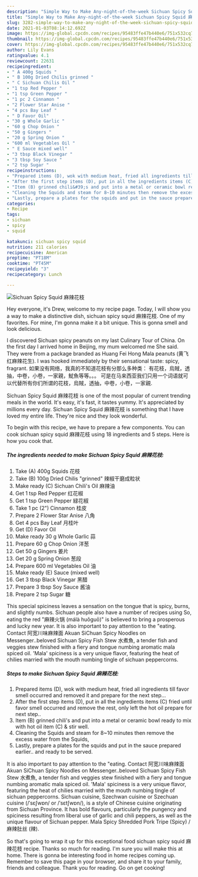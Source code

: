 ```yaml
---
description: "Simple Way to Make Any-night-of-the-week Sichuan Spicy Squid 麻辣花枝"
title: "Simple Way to Make Any-night-of-the-week Sichuan Spicy Squid 麻辣花枝"
slug: 3282-simple-way-to-make-any-night-of-the-week-sichuan-spicy-squid
date: 2021-01-03T08:14:12.692Z
image: https://img-global.cpcdn.com/recipes/95483ffe47b440e6/751x532cq70/sichuan-spicy-squid-麻辣花枝-recipe-main-photo.jpg
thumbnail: https://img-global.cpcdn.com/recipes/95483ffe47b440e6/751x532cq70/sichuan-spicy-squid-麻辣花枝-recipe-main-photo.jpg
cover: https://img-global.cpcdn.com/recipes/95483ffe47b440e6/751x532cq70/sichuan-spicy-squid-麻辣花枝-recipe-main-photo.jpg
author: Lily Evans
ratingvalue: 4.1
reviewcount: 22631
recipeingredient:
- " A 400g Squids "
- " B 100g Dried Chilis grinned "
- " C Sichuan Chilis Oil "
- "1 tsp Red Pepper "
- "1 tsp Green Pepper "
- "1 pc 2 Cinnamon "
- "2 Flower Star Anise "
- "4 pcs Bay Leaf "
- " D Favor Oil"
- "30 g Whole Garlic "
- "60 g Chop Onion "
- "50 g Gingers "
- "20 g Spring Onion "
- "600 ml Vegetables Oil "
- " E Sauce mixed well"
- "3 tbsp Black Vinegar "
- "3 tbsp Soy Sauce "
- "2 tsp Sugar "
recipeinstructions:
- "Prepared items (D), wok with medium heat, fried all ingredients till favor smell occurred and removed it and prepare for the next step..."
- "After the first step items (D), put in all the ingredients items (C) fried until favor smell occurred and remove the rest, only left the hot oil prepare for next step.."
- "Item (B) grinned chili&#39;s and put into a metal or ceramic bowl ready to mix with hot oil item (C) &amp; stir well."
- "Cleaning the Squids and steam for 8~10 minutes then remove the excess water from the Squids,"
- "Lastly, prepare a plates for the squids and put in the sauce prepared earlier.. and ready to be served."
categories:
- Recipe
tags:
- sichuan
- spicy
- squid

katakunci: sichuan spicy squid 
nutrition: 211 calories
recipecuisine: American
preptime: "PT18M"
cooktime: "PT45M"
recipeyield: "3"
recipecategory: Lunch

---
```



![Sichuan Spicy Squid 麻辣花枝](https://img-global.cpcdn.com/recipes/95483ffe47b440e6/751x532cq70/sichuan-spicy-squid-麻辣花枝-recipe-main-photo.jpg)

Hey everyone, it's Drew, welcome to my recipe page. Today, I will show you a way to make a distinctive dish, sichuan spicy squid 麻辣花枝. One of my favorites. For mine, I'm gonna make it a bit unique. This is gonna smell and look delicious.

I discovered Sichuan spicy peanuts on my last Culinary Tour of China. On the first day I arrived home in Beijing, my mum welcomed me She said. They were from a package branded as Huang Fei Hong Mala peanuts (黄飞红麻辣花生). I was hooked immediately by their sensational taste: spicy, fragrant. 如果没有网络，我真的不知道花枝有分那么多种类： 有花枝，烏賊，透抽，中卷，小卷，一家親，魷魚等等。。。 可是在马来西亚我们只用一个词语就可以代替所有你们所谓的花枝，烏賊，透抽，中卷，小卷，一家親.

Sichuan Spicy Squid 麻辣花枝 is one of the most popular of current trending meals in the world. It's easy, it's fast, it tastes yummy. It's appreciated by millions every day. Sichuan Spicy Squid 麻辣花枝 is something that I have loved my entire life. They're nice and they look wonderful.


To begin with this recipe, we have to prepare a few components. You can cook sichuan spicy squid 麻辣花枝 using 18 ingredients and 5 steps. Here is how you cook that.

<!--inarticleads1-->

##### The ingredients needed to make Sichuan Spicy Squid 麻辣花枝:

1. Take  (A) 400g Squids 花枝
1. Take  (B) 100g Dried Chilis &#34;grinned&#34; 辣椒干磨成粒状
1. Make ready  (C) Sichuan Chili&#39;s Oil 麻辣油
1. Get 1 tsp Red Pepper 红花椒
1. Get 1 tsp Green Pepper 緑花椒
1. Take 1 pc (2&#34;) Cinnamon 桂皮
1. Prepare 2 Flower Star Anise 八角
1. Get 4 pcs Bay Leaf 月桂叶
1. Get  (D) Favor Oil
1. Make ready 30 g Whole Garlic 蒜
1. Prepare 60 g Chop Onion 洋葱
1. Get 50 g Gingers 姜片
1. Get 20 g Spring Onion 葱段
1. Prepare 600 ml Vegetables Oil 油
1. Make ready  (E) Sauce (mixed well)
1. Get 3 tbsp Black Vinegar 黑醋
1. Prepare 3 tbsp Soy Sauce 酱油
1. Prepare 2 tsp Sugar 糖


This special spiciness leaves a sensation on the tongue that is spicy, burns, and slightly numbs. Sichuan people also have a number of recipes using So, eating the red &#34;麻辣火锅 (málà huǒguō)&#34; is believed to bring a prosperous and lucky new year. It is also important to pay attention to the &#34;eating. Contact 阿宽川味麻辣面 Akuan SiChuan Spicy Noodles on Messenger..beloved Sichuan Spicy Fish Stew 水煮魚, a tender fish and veggies stew finished with a fiery and tongue numbing aromatic mala spiced oil. &#39;Mala&#39; spiciness is a very unique flavor, featuring the heat of chilies married with the mouth numbing tingle of sichuan peppercorns. 

<!--inarticleads2-->

##### Steps to make Sichuan Spicy Squid 麻辣花枝:

1. Prepared items (D), wok with medium heat, fried all ingredients till favor smell occurred and removed it and prepare for the next step...
1. After the first step items (D), put in all the ingredients items (C) fried until favor smell occurred and remove the rest, only left the hot oil prepare for next step..
1. Item (B) grinned chili&#39;s and put into a metal or ceramic bowl ready to mix with hot oil item (C) &amp; stir well.
1. Cleaning the Squids and steam for 8~10 minutes then remove the excess water from the Squids,
1. Lastly, prepare a plates for the squids and put in the sauce prepared earlier.. and ready to be served.


It is also important to pay attention to the &#34;eating. Contact 阿宽川味麻辣面 Akuan SiChuan Spicy Noodles on Messenger..beloved Sichuan Spicy Fish Stew 水煮魚, a tender fish and veggies stew finished with a fiery and tongue numbing aromatic mala spiced oil. &#39;Mala&#39; spiciness is a very unique flavor, featuring the heat of chilies married with the mouth numbing tingle of sichuan peppercorns. Sichuan cuisine, Szechwan cuisine or Szechuan cuisine (/ˈsɛʃwɒn/ or /ˈsɛtʃwɒn/), is a style of Chinese cuisine originating from Sichuan Province. It has bold flavours, particularly the pungency and spiciness resulting from liberal use of garlic and chili peppers, as well as the unique flavour of Sichuan pepper. Mala Spicy Shredded Pork Tripe (Spicy) / 麻辣肚丝 (辣). 

So that's going to wrap it up for this exceptional food sichuan spicy squid 麻辣花枝 recipe. Thanks so much for reading. I'm sure you will make this at home. There is gonna be interesting food in home recipes coming up. Remember to save this page in your browser, and share it to your family, friends and colleague. Thank you for reading. Go on get cooking!
